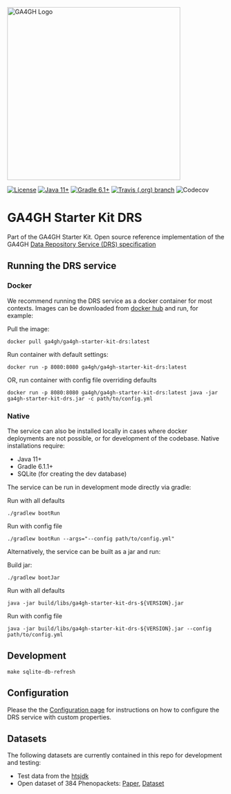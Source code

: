 <img src="https://www.ga4gh.org/wp-content/themes/ga4gh-theme/gfx/GA-logo-horizontal-tag-RGB.svg" alt="GA4GH Logo" style="width: 400px;"/>

[![License](https://img.shields.io/badge/License-Apache%202.0-blue.svg?style=flat-square)](https://opensource.org/licenses/Apache-2.0)
[![Java 11+](https://img.shields.io/badge/java-11+-blue.svg?style=flat-square)](https://www.java.com)
[![Gradle 6.1+](https://img.shields.io/badge/gradle-6.1+-blue.svg?style=flat-square)](https://gradle.org/)
[![Travis (.org) branch](https://img.shields.io/travis/ga4gh/ga4gh-starter-kit-drs/master.svg?style=flat-square)](https://travis-ci.org/ga4gh/ga4gh-starter-kit-drs)
![Codecov](https://img.shields.io/codecov/c/github/ga4gh/ga4gh-starter-kit-drs?style=flat-square)

# GA4GH Starter Kit DRS

Part of the GA4GH Starter Kit. Open source reference implementation of the GA4GH [Data Repository Service (DRS) specification](https://github.com/ga4gh/data-repository-service-schemas)

## Running the DRS service

### Docker

We recommend running the DRS service as a docker container for most contexts. Images can be downloaded from [docker hub](https://hub.docker.com/repository/docker/ga4gh/ga4gh-starter-kit-drs) and run, for example:

Pull the image:
```
docker pull ga4gh/ga4gh-starter-kit-drs:latest
```

Run container with default settings:
```
docker run -p 8080:8080 ga4gh/ga4gh-starter-kit-drs:latest
```

OR, run container with config file overriding defaults
```
docker run -p 8080:8080 ga4gh/ga4gh-starter-kit-drs:latest java -jar ga4gh-starter-kit-drs.jar -c path/to/config.yml
```

### Native

The service can also be installed locally in cases where docker deployments are not possible, or for development of the codebase. Native installations require:
* Java 11+
* Gradle 6.1.1+
* SQLite (for creating the dev database)

The service can be run in development mode directly via gradle:

Run with all defaults
```
./gradlew bootRun
```

Run with config file
```
./gradlew bootRun --args="--config path/to/config.yml"
```

Alternatively, the service can be built as a jar and run:

Build jar:
```
./gradlew bootJar
```

Run with all defaults
```
java -jar build/libs/ga4gh-starter-kit-drs-${VERSION}.jar
```

Run with config file
```
java -jar build/libs/ga4gh-starter-kit-drs-${VERSION}.jar --config path/to/config.yml
```

## Development

```
make sqlite-db-refresh
```

## Configuration

Please the the [Configuration page](./CONFIGURATION.md) for instructions on how to configure the DRS service with custom properties.

## Datasets

The following datasets are currently contained in this repo for development and testing:
* Test data from the [htsjdk](https://github.com/samtools/htsjdk)
* Open dataset of 384 Phenopackets: [Paper](https://pubmed.ncbi.nlm.nih.gov/32755546/), [Dataset](https://zenodo.org/record/3905420#.YArkBzpKhPZ)